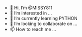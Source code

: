 - 👋 Hi, I’m @MISSY811
- 👀 I’m interested in ...
- 🌱 I’m currently learning PYTHON
- 💞️ I’m looking to collaborate on ...
- 📫 How to reach me ...

<!---
MISSY811/MISSY811 is a ✨ special ✨ repository because its `README.md` (this file) appears on your GitHub profile.
You can click the Preview link to take a look at your changes.
--->
